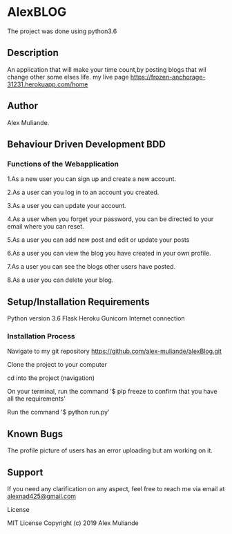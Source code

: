 # AlexBLOG
The project was done using python3.6

## Description
An application that will make your time count,by posting blogs that wil change other some elses life. 
my live page https://frozen-anchorage-31231.herokuapp.com/home  


## Author
Alex Muliande.

## Behaviour Driven Development BDD 
### Functions of the Webapplication
1.As a new user you can sign up and create a new account.

2.As a user can you log in to an account you created. 

3.As a user you can update your account.

4.As a user when you forget your password, you can be directed to your email where you can reset. 

5.As a user you can add new post and edit or update your posts

6.As a user you can view the blog you have created in your own profile.

7.As a user you can see the blogs other users have posted.

8.As a user you can delete your blog.

## Setup/Installation Requirements
Python version 3.6
Flask
Heroku
Gunicorn
Internet connection

### Installation Process
Navigate to my git repository https://github.com/alex-muliande/alexBlog.git

Clone the project to your computer

cd into the project (navigation)

On your terminal, run the command '$ pip freeze to confirm that you have all the requirements'

Run the command '$ python run.py'

## Known Bugs
The profile picture of users has an error uploading but am working on it.

## Support
If you need any clarification on any aspect, feel free to reach me via email at alexnad425@gmail.com

License

MIT License Copyright (c) 2019 Alex Muliande